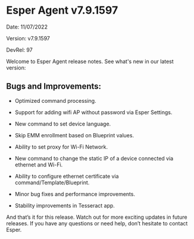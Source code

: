 # Esper Agent v7.9.1597

Date: 11/07/2022

Version: v7.9.1597

DevRel: 97

Welcome to Esper Agent release notes. See what's new in our latest version: 

## Bugs and Improvements: 

-   Optimized command processing.

-   Support for adding wifi AP without password via Esper Settings.

-   New command to set device language.

-   Skip EMM enrollment based on Blueprint values.

-   Ability to set proxy for Wi-Fi Network.

-   New command to change the static IP of a device connected via ethernet and Wi-Fi.

-   Ability to configure ethernet certificate via command/Template/Blueprint.

-   Minor bug fixes and performance improvements.

-   Stability improvements in Tesseract app.

And that’s it for this release. Watch out for more exciting updates in future releases. If you have any questions or need help, don’t hesitate to contact Esper.
